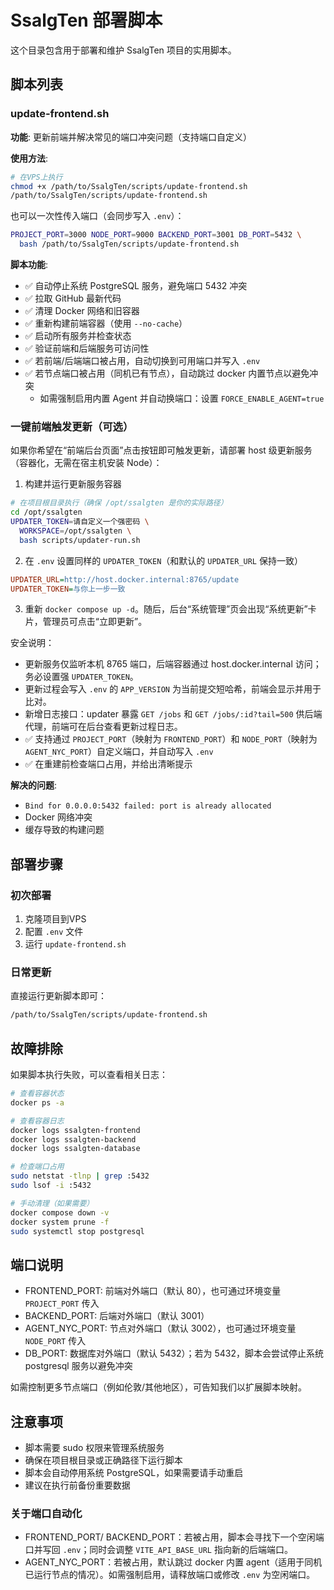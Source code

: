 # SsalgTen 部署脚本

这个目录包含用于部署和维护 SsalgTen 项目的实用脚本。

## 脚本列表

### update-frontend.sh
**功能**: 更新前端并解决常见的端口冲突问题（支持端口自定义）

**使用方法**:
```bash
# 在VPS上执行
chmod +x /path/to/SsalgTen/scripts/update-frontend.sh
/path/to/SsalgTen/scripts/update-frontend.sh
```

也可以一次性传入端口（会同步写入 `.env`）：
```bash
PROJECT_PORT=3000 NODE_PORT=9000 BACKEND_PORT=3001 DB_PORT=5432 \
  bash /path/to/SsalgTen/scripts/update-frontend.sh
```

**脚本功能**:
- ✅ 自动停止系统 PostgreSQL 服务，避免端口 5432 冲突  
- ✅ 拉取 GitHub 最新代码
- ✅ 清理 Docker 网络和旧容器
- ✅ 重新构建前端容器（使用 `--no-cache`）
- ✅ 启动所有服务并检查状态
- ✅ 验证前端和后端服务可访问性
- ✅ 若前端/后端端口被占用，自动切换到可用端口并写入 `.env`
- ✅ 若节点端口被占用（同机已有节点），自动跳过 docker 内置节点以避免冲突
  - 如需强制启用内置 Agent 并自动换端口：设置 `FORCE_ENABLE_AGENT=true`

### 一键前端触发更新（可选）

如果你希望在“前端后台页面”点击按钮即可触发更新，请部署 host 级更新服务（容器化，无需在宿主机安装 Node）：

1) 构建并运行更新服务容器
```bash
# 在项目根目录执行（确保 /opt/ssalgten 是你的实际路径）
cd /opt/ssalgten
UPDATER_TOKEN=请自定义一个强密码 \
  WORKSPACE=/opt/ssalgten \
  bash scripts/updater-run.sh
```

2) 在 `.env` 设置同样的 `UPDATER_TOKEN`（和默认的 `UPDATER_URL` 保持一致）
```ini
UPDATER_URL=http://host.docker.internal:8765/update
UPDATER_TOKEN=与你上一步一致
```

3) 重新 `docker compose up -d`。随后，后台“系统管理”页会出现“系统更新”卡片，管理员可点击“立即更新”。

安全说明：
- 更新服务仅监听本机 8765 端口，后端容器通过 host.docker.internal 访问；务必设置强 `UPDATER_TOKEN`。
- 更新过程会写入 `.env` 的 `APP_VERSION` 为当前提交短哈希，前端会显示并用于比对。
 - 新增日志接口：updater 暴露 `GET /jobs` 和 `GET /jobs/:id?tail=500` 供后端代理，前端可在后台查看更新过程日志。
- ✅ 支持通过 `PROJECT_PORT`（映射为 `FRONTEND_PORT`）和 `NODE_PORT`（映射为 `AGENT_NYC_PORT`）自定义端口，并自动写入 `.env`
- ✅ 在重建前检查端口占用，并给出清晰提示

**解决的问题**:
- `Bind for 0.0.0.0:5432 failed: port is already allocated`
- Docker 网络冲突
- 缓存导致的构建问题

## 部署步骤

### 初次部署
1. 克隆项目到VPS
2. 配置 `.env` 文件
3. 运行 `update-frontend.sh`

### 日常更新
直接运行更新脚本即可：
```bash
/path/to/SsalgTen/scripts/update-frontend.sh
```

## 故障排除

如果脚本执行失败，可以查看相关日志：

```bash
# 查看容器状态
docker ps -a

# 查看容器日志
docker logs ssalgten-frontend
docker logs ssalgten-backend  
docker logs ssalgten-database

# 检查端口占用
sudo netstat -tlnp | grep :5432
sudo lsof -i :5432

# 手动清理（如果需要）
docker compose down -v
docker system prune -f
sudo systemctl stop postgresql
```

## 端口说明

- FRONTEND_PORT: 前端对外端口（默认 80），也可通过环境变量 `PROJECT_PORT` 传入
- BACKEND_PORT: 后端对外端口（默认 3001）
- AGENT_NYC_PORT: 节点对外端口（默认 3002），也可通过环境变量 `NODE_PORT` 传入
- DB_PORT: 数据库对外端口（默认 5432）；若为 5432，脚本会尝试停止系统 postgresql 服务以避免冲突

如需控制更多节点端口（例如伦敦/其他地区），可告知我们以扩展脚本映射。

## 注意事项

- 脚本需要 sudo 权限来管理系统服务
- 确保在项目根目录或正确路径下运行脚本
- 脚本会自动停用系统 PostgreSQL，如果需要请手动重启
- 建议在执行前备份重要数据

### 关于端口自动化

- FRONTEND_PORT/ BACKEND_PORT：若被占用，脚本会寻找下一个空闲端口并写回 `.env`；同时会调整 `VITE_API_BASE_URL` 指向新的后端端口。
- AGENT_NYC_PORT：若被占用，默认跳过 docker 内置 agent（适用于同机已运行节点的情况）。如需强制启用，请释放端口或修改 `.env` 为空闲端口。
